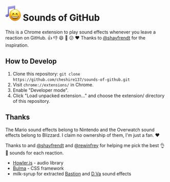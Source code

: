 # ![icon](extension/icon48.png) Sounds of GitHub

This is a Chrome extension to play sound effects whenever you leave a reaction on GitHub.
:thumbsup: :thumbsdown: :smile: :tada: :confused: :heart: Thanks to
[@shayfrendt](https://github.com/shayfrendt) for the inspiration.

## How to Develop

1. Clone this repository: `git clone https://github.com/cheshire137/sounds-of-github.git`
1. Visit `chrome://extensions/` in Chrome.
1. Enable "Developer mode".
1. Click "Load unpacked extension..." and choose the extension/ directory of this repository.

## Thanks

The Mario sound effects belong to Nintendo and the Overwatch sound effects belong to
Blizzard. I claim no ownership of them, I'm just a fan. :heart:

Thanks to and [@shayfrendt](https://github.com/shayfrendt) and [@rewinfrey](https://github.com/rewinfrey) for helping me pick the best :ok_hand: :100: sounds for each reaction.

- [Howler.js](https://github.com/goldfire/howler.js) - audio library
- [Bulma](http://bulma.io/documentation/elements/form/) - CSS framework
- milk-syrup for extracted [Bastion](http://milk-syrup.tumblr.com/bastion) and [D.Va](http://milk-syrup.tumblr.com/d.va) sound effects
